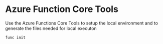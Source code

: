 # Azure Function Core Tools
Use the Azure Functions Core Tools to setup the local environment and to generate the files needed for local executon
```{bash}
func init
```
